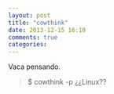 ```yaml
---
layout: post
title: "cowthink"
date: 2013-12-15 16:10
comments: true
categories: 
---
```

Vaca pensando.

>$ cowthink -p ¿¿Linux??

